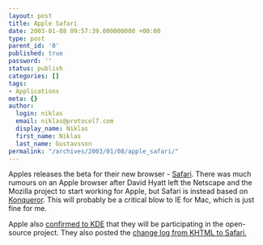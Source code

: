 ```yaml
---
layout: post
title: Apple Safari
date: 2003-01-08 09:57:39.000000000 +00:00
type: post
parent_id: '0'
published: true
password: ''
status: publish
categories: []
tags:
- Applications
meta: {}
author:
  login: niklas
  email: niklas@protocol7.com
  display_name: Niklas
  first_name: Niklas
  last_name: Gustavsson
permalink: "/archives/2003/01/08/apple_safari/"
---
```

Apples releases the beta for their new browser - [Safari](http://www.apple.com/safari/#). There was much rumours on an Apple browser after David Hyatt left the Netscape and the Mozilla project to start working for Apple, but Safari is instead based on [Konqueror](http://www.konqueror.org/). This will probably be a critical blow to IE for Mac, which is just fine for me.

Apple also [confirmed to KDE](http://lists.kde.org/?l=kfm-devel&m=104197092318639&w=2) that they will be participating in the open-source project. They also posted the [change log from KHTML to Safari.](http://lists.kde.org/?l=kfm-devel&m=104196912316326&w=2)

